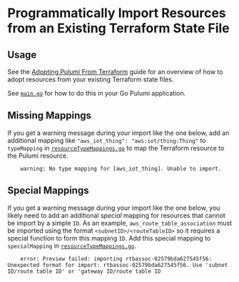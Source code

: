 # Programmatically Import Resources from an Existing Terraform State File

## Usage

See the [Adopting Pulumi From Terraform](https://www.pulumi.com/docs/guides/adopting/from_terraform/) guide
for an overview of how to adopt resources from your existing Terraform state files.

See [`main.go`](main.go) for how to do this in your Go Pulumi application.


## Missing Mappings

If you get a warning message during your import like the one below, add an additional 
mapping like `"aws_iot_thing": "aws:iot/thing:Thing"` to `typeMapping` in 
[`resourceTypeMappings.go`](resourceTypeMappings.go) to map the Terraform resource to 
the Pulumi resource.

```
    warning: No type mapping for [aws_iot_thing]. Unable to import.
```

## Special Mappings

If you get a warning message during your import like the one below, you likely need to add an 
additional _special_ mapping for resources that cannot be import by a simple `ID`. As an example, 
`aws_route_table_association` must be imported using the format `<subnetID>/<routeTableID>` so it 
requires a special function to form this mapping `ID`. Add this special mapping to `specialMapping` 
in [`resourceTypeMappings.go`](resourceTypeMappings.go).


```
    error: Preview failed: importing rtbassoc-02579bda627545f56: Unexpected format for import: rtbassoc-02579bda627545f56. Use 'subnet ID/route table ID' or 'gateway ID/route table ID
```
